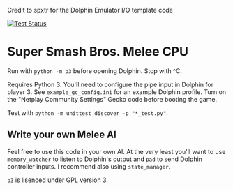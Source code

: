 Credit to spxtr for the Dolphin Emulator I/O template code

[![Test Status](https://travis-ci.org/spxtr/p3.svg)](https://travis-ci.org/spxtr/p3)

# Super Smash Bros. Melee CPU

Run with `python -m p3` before opening Dolphin. Stop with ^C.

Requires Python 3. You'll need to configure the pipe input in Dolphin for player 3. See `example_gc_config.ini` for an example Dolphin profile. Turn on the "Netplay Community Settings" Gecko code before booting the game.

Test with `python -m unittest discover -p "*_test.py"`.

## Write your own Melee AI

Feel free to use this code in your own AI. At the very least you'll want to use `memory_watcher` to listen to Dolphin's output and `pad` to send Dolphin controller inputs. I recommend also using `state_manager`.

`p3` is lisenced under GPL version 3.
